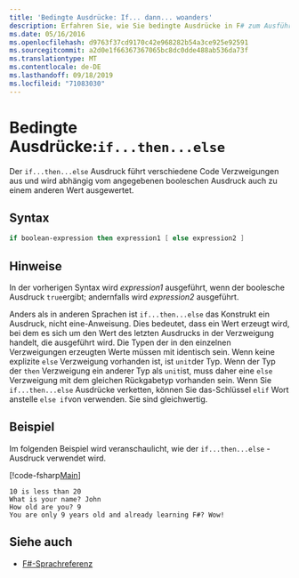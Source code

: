 ```yaml
---
title: 'Bedingte Ausdrücke: If... dann... woanders'
description: Erfahren Sie, wie Sie bedingte Ausdrücke in F# zum Ausführen der unterschiedliche Codezweige geschrieben.
ms.date: 05/16/2016
ms.openlocfilehash: d9763f37cd9170c42e968282b54a3ce925e92591
ms.sourcegitcommit: a2d0e1f66367367065bc8dc0dde488ab536da73f
ms.translationtype: MT
ms.contentlocale: de-DE
ms.lasthandoff: 09/18/2019
ms.locfileid: "71083030"
---
```

# <a name="conditional-expressions-ifthenelse"></a>Bedingte Ausdrücke:`if...then...else`

Der `if...then...else` Ausdruck führt verschiedene Code Verzweigungen aus und wird abhängig vom angegebenen booleschen Ausdruck auch zu einem anderen Wert ausgewertet.

## <a name="syntax"></a>Syntax

```fsharp
if boolean-expression then expression1 [ else expression2 ]
```

## <a name="remarks"></a>Hinweise

In der vorherigen Syntax wird *expression1* ausgeführt, wenn der boolesche Ausdruck `true`ergibt; andernfalls wird *expression2* ausgeführt.

Anders als in anderen Sprachen ist `if...then...else` das Konstrukt ein Ausdruck, nicht eine-Anweisung. Dies bedeutet, dass ein Wert erzeugt wird, bei dem es sich um den Wert des letzten Ausdrucks in der Verzweigung handelt, die ausgeführt wird. Die Typen der in den einzelnen Verzweigungen erzeugten Werte müssen mit identisch sein. Wenn keine explizite `else` Verzweigung vorhanden ist, ist `unit`der Typ. Wenn der Typ der `then` Verzweigung ein anderer Typ als `unit`ist, muss daher eine `else` Verzweigung mit dem gleichen Rückgabetyp vorhanden sein. Wenn Sie `if...then...else` Ausdrücke verketten, können Sie das-Schlüssel `elif` Wort anstelle `else if`von verwenden. Sie sind gleichwertig.

## <a name="example"></a>Beispiel

Im folgenden Beispiel wird veranschaulicht, wie der `if...then...else` -Ausdruck verwendet wird.

[!code-fsharp[Main](~/samples/snippets/fsharp/lang-ref-2/snippet4501.fs)]

```console
10 is less than 20
What is your name? John
How old are you? 9
You are only 9 years old and already learning F#? Wow!
```

## <a name="see-also"></a>Siehe auch

- [F#-Sprachreferenz](index.md)
